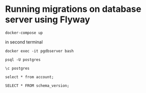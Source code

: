 # Running migrations on database server using Flyway

`docker-compose up`

in second terminal

`docker exec -it pgdbserver bash`

`psql -U postgres`

`\c postgres`

`select * from account;`

`SELECT * FROM schema_version;`
